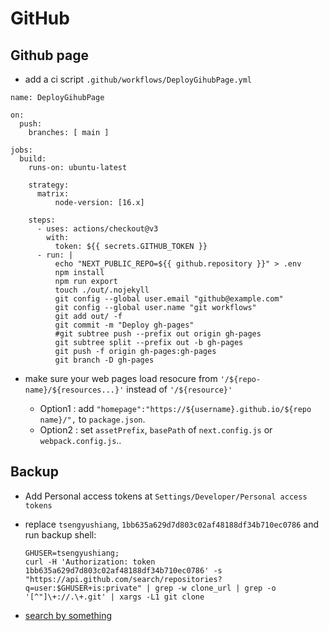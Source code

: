 # GitHub

## Github page

- add a ci script `.github/workflows/DeployGihubPage.yml`

```
name: DeployGihubPage

on:
  push:
    branches: [ main ]

jobs:
  build:
    runs-on: ubuntu-latest

    strategy:
      matrix:
          node-version: [16.x]

    steps:
      - uses: actions/checkout@v3
        with:
          token: ${{ secrets.GITHUB_TOKEN }}
      - run: |
          echo "NEXT_PUBLIC_REPO=${{ github.repository }}" > .env
          npm install
          npm run export
          touch ./out/.nojekyll
          git config --global user.email "github@example.com"
          git config --global user.name "git workflows"
          git add out/ -f
          git commit -m "Deploy gh-pages"          
          #git subtree push --prefix out origin gh-pages
          git subtree split --prefix out -b gh-pages
          git push -f origin gh-pages:gh-pages
          git branch -D gh-pages
```
- make sure your web pages load resocure from `'/${repo-name}/${resources...}'` instead of `'/${resource}'`
  
  - Option1 : add `"homepage":"https://${username}.github.io/${repo name}/",` to `package.json`.
  - Option2 : set `assetPrefix`, `basePath` of `next.config.js` or `webpack.config.js`..

## Backup

- Add Personal access tokens at `Settings/Developer/Personal access tokens`
- replace `tsengyushiang`, `1bb635a629d7d803c02af48188df34b710ec0786` and run backup shell:

    ```
    GHUSER=tsengyushiang; 
    curl -H 'Authorization: token 1bb635a629d7d803c02af48188df34b710ec0786' -s "https://api.github.com/search/repositories?q=user:$GHUSER+is:private" | grep -w clone_url | grep -o '[^"]\+://.\+.git' | xargs -L1 git clone
    ```
- [search by something](https://docs.github.com/en/free-pro-team@latest/github/searching-for-information-on-github/searching-for-repositories)
